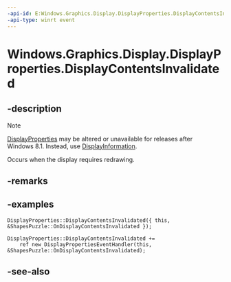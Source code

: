 ```yaml
---
-api-id: E:Windows.Graphics.Display.DisplayProperties.DisplayContentsInvalidated
-api-type: winrt event
---
```


<!-- Event syntax
static public event Windows.Graphics.Display.DisplayPropertiesEventHandler DisplayContentsInvalidated
-->

# Windows.Graphics.Display.DisplayProperties.DisplayContentsInvalidated

## -description
> [!NOTE]
> [DisplayProperties](displayproperties.md) may be altered or unavailable for releases after Windows 8.1. Instead, use [DisplayInformation](displayinformation.md).

Occurs when the display requires redrawing.

## -remarks

## -examples

```cppwinrt
DisplayProperties::DisplayContentsInvalidated({ this, &ShapesPuzzle::OnDisplayContentsInvalidated });
```

```cppcx
DisplayProperties::DisplayContentsInvalidated +=
    ref new DisplayPropertiesEventHandler(this, &ShapesPuzzle::OnDisplayContentsInvalidated);
```

## -see-also
